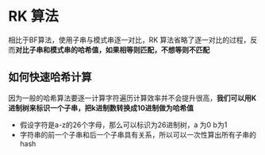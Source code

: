 # RK 算法
相比于BF算法，使用子串与模式串逐一对比，RK 算法省略了逐一对比的过程，反而**对比子串和模式串的哈希值，如果相等则匹配，不想等则不匹配**

## 如何快速哈希计算
因为一般的哈希算法要逐一计算字符遍历计算效率并不会提升很高，**我们可以用K进制树来标识一个子串，把k进制数转换成10进制做为哈希值**

- 假设字符是a-z的26个字母，那么可以标识为26进制树，a 为0 b为1
- 字符串的前一个子串和后一个子串具有关系，所以可以一次性算出所有子串的hash

